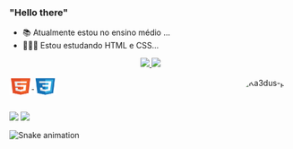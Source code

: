 ### "Hello there"

- 📚 Atualmente estou no ensino médio ...
- 👨🏽‍💻 Estou estudando HTML e CSS... 

<div align="center">
  <a href="https://github.com/Ka3dus">
  <img height="180em" src="https://github-readme-stats.vercel.app/api?username=Ka3dus&show_icons=true&theme=dracula&include_all_commits=true&count_private=true"/>
  <img height="180em" src="https://github-readme-stats.vercel.app/api/top-langs/?username=Ka3dus&layout=compact&langs_count=7&theme=dracula"/>
</div>
<div style="display: inline_block"><br>
  <img align="center" alt="Ka3dus-HTML" height="30" width="40" src="https://raw.githubusercontent.com/devicons/devicon/master/icons/html5/html5-original.svg">
  <img align="center" alt="Ka3dus-CSS" height="30" width="40" src="https://raw.githubusercontent.com/devicons/devicon/master/icons/css3/css3-original.svg">
  <img align="right" alt="Ka3dus-pic" height="150" style="border-radius:50px;" src="https://user-images.githubusercontent.com/106281679/170845269-02ccbf7a-8589-48d6-9e4e-561674535c18.gif">
</div>
  
  ##
 
<div> 
  
  <a href="https://instagram.com/gabriel_d785" target="_blank"><img src="https://img.shields.io/badge/-Instagram-%23E4405F?style=for-the-badge&logo=instagram&logoColor=white" target="_blank"></a>
  <a href = "mailto:gabrielodantas@hotmail.com"><img src="https://img.shields.io/badge/Microsoft_Outlook-0078D4?style=for-the-badge&logo=microsoft-outlook&logoColor=white" target="_blank"></a>
   
 
  ![Snake animation](https://github.com/Ka3dus/Ka3dus/blob/output/github-contribution-grid-snake.svg)
 
</div>
